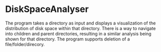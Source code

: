 # DiskSpaceAnalyser
The program takes a directory as input and displays a visualization of the distribution of disk space within that directory.
There is a way to navigate into children and parent directories, resulting in a similar analysis being shown for that directory.
The program supports deletion of a file/folder/direcory.

